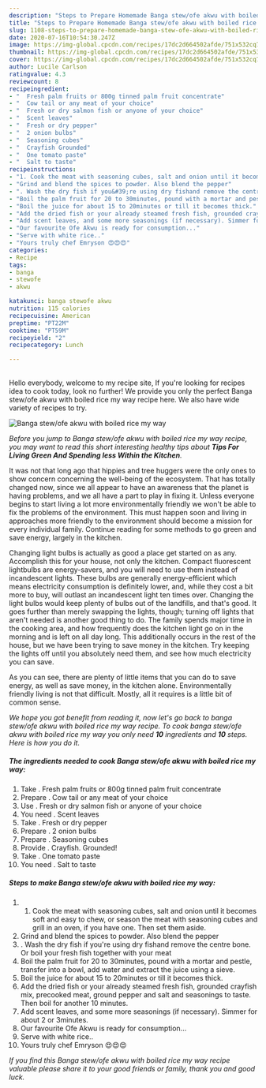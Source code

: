 ```yaml
---
description: "Steps to Prepare Homemade Banga stew/ofe akwu with boiled rice my way"
title: "Steps to Prepare Homemade Banga stew/ofe akwu with boiled rice my way"
slug: 1108-steps-to-prepare-homemade-banga-stew-ofe-akwu-with-boiled-rice-my-way
date: 2020-07-16T10:54:30.247Z
image: https://img-global.cpcdn.com/recipes/17dc2d664502afde/751x532cq70/banga-stewofe-akwu-with-boiled-rice-my-way-recipe-main-photo.jpg
thumbnail: https://img-global.cpcdn.com/recipes/17dc2d664502afde/751x532cq70/banga-stewofe-akwu-with-boiled-rice-my-way-recipe-main-photo.jpg
cover: https://img-global.cpcdn.com/recipes/17dc2d664502afde/751x532cq70/banga-stewofe-akwu-with-boiled-rice-my-way-recipe-main-photo.jpg
author: Lucile Carlson
ratingvalue: 4.3
reviewcount: 8
recipeingredient:
- "  Fresh palm fruits or 800g tinned palm fruit concentrate"
- "  Cow tail or any meat of your choice"
- "  Fresh or dry salmon fish or anyone of your choice"
- "  Scent leaves"
- "  Fresh or dry pepper"
- "  2 onion bulbs"
- "  Seasoning cubes"
- "  Crayfish Grounded"
- "  One tomato paste"
- "  Salt to taste"
recipeinstructions:
- "1. Cook the meat with seasoning cubes, salt and onion until it becomes soft and easy to chew, or season the meat with seasoning cubes and grill in an oven, if you have one. Then set them aside."
- "Grind and blend the spices to powder. Also blend the pepper"
- ". Wash the dry fish if you&#39;re using dry fishand remove the centre bone. Or boil your fresh fish together with your meat"
- "Boil the palm fruit for 20 to 30minutes, pound with a mortar and pestle, transfer into a bowl, add water and extract the juice using a sieve."
- "Boil the juice for about 15 to 20minutes or till it becomes thick."
- "Add the dried fish or your already steamed fresh fish, grounded crayfish mix, precooked meat, ground pepper and salt and seasonings to taste. Then boil for another 10 minutes."
- "Add scent leaves, and some more seasonings (if necessary). Simmer for about 2 or 3minutes."
- "Our favourite Ofe Akwu is ready for consumption..."
- "Serve with white rice.."
- "Yours truly chef Emryson 😍😍😍"
categories:
- Recipe
tags:
- banga
- stewofe
- akwu

katakunci: banga stewofe akwu 
nutrition: 115 calories
recipecuisine: American
preptime: "PT22M"
cooktime: "PT59M"
recipeyield: "2"
recipecategory: Lunch

---
```

<br>
Hello everybody, welcome to my recipe site, If you're looking for recipes idea to cook today, look no further! We provide you only the perfect Banga stew/ofe akwu with boiled rice my way recipe here. We also have wide variety of recipes to try.
<br>


![Banga stew/ofe akwu with boiled rice my way](https://img-global.cpcdn.com/recipes/17dc2d664502afde/751x532cq70/banga-stewofe-akwu-with-boiled-rice-my-way-recipe-main-photo.jpg)

<i>Before you jump to Banga stew/ofe akwu with boiled rice my way recipe, you may want to read this short interesting healthy tips about 
<strong>Tips For Living Green And Spending less Within the Kitchen</strong>.</i>
</br>

It was not that long ago that hippies and tree huggers were the only ones to show concern concerning the well-being of the ecosystem. That has totally changed now, since we all appear to have an awareness that the planet is having problems, and we all have a part to play in fixing it. Unless everyone begins to start living a lot more environmentally friendly we won't be able to fix the problems of the environment. This must happen soon and living in approaches more friendly to the environment should become a mission for every individual family. Continue reading for some methods to go green and save energy, largely in the kitchen.

Changing light bulbs is actually as good a place get started on as any. Accomplish this for your house, not only the kitchen. Compact fluorescent lightbulbs are energy-savers, and you will need to use them instead of incandescent lights. These bulbs are generally energy-efficient which means electricity consumption is definitely lower, and, while they cost a bit more to buy, will outlast an incandescent light ten times over. Changing the light bulbs would keep plenty of bulbs out of the landfills, and that's good. It goes further than merely swapping the lights, though; turning off lights that aren't needed is another good thing to do. The family spends major time in the cooking area, and how frequently does the kitchen light go on in the morning and is left on all day long. This additionally occurs in the rest of the house, but we have been trying to save money in the kitchen. Try keeping the lights off until you absolutely need them, and see how much electricity you can save.

As you can see, there are plenty of little items that you can do to save energy, as well as save money, in the kitchen alone. Environmentally friendly living is not that difficult. Mostly, all it requires is a little bit of common sense.


<i>We hope you got benefit from reading it, now let's go back to banga stew/ofe akwu with boiled rice my way recipe. To cook banga stew/ofe akwu with boiled rice my way you only need <strong>10</strong> ingredients and <strong>10</strong> steps. Here is how you do it.
</i>

##### The ingredients needed to cook Banga stew/ofe akwu with boiled rice my way:

1. Take  . Fresh palm fruits or 800g tinned palm fruit concentrate
1. Prepare  . Cow tail or any meat of your choice
1. Use  . Fresh or dry salmon fish or anyone of your choice
1. You need  . Scent leaves
1. Take  . Fresh or dry pepper
1. Prepare  . 2 onion bulbs
1. Prepare  . Seasoning cubes
1. Provide  . Crayfish. Grounded!
1. Take  . One tomato paste
1. You need  . Salt to taste


##### Steps to make Banga stew/ofe akwu with boiled rice my way:

1. 1. Cook the meat with seasoning cubes, salt and onion until it becomes soft and easy to chew, or season the meat with seasoning cubes and grill in an oven, if you have one. Then set them aside.
1. Grind and blend the spices to powder. Also blend the pepper
1. . Wash the dry fish if you&#39;re using dry fishand remove the centre bone. Or boil your fresh fish together with your meat
1. Boil the palm fruit for 20 to 30minutes, pound with a mortar and pestle, transfer into a bowl, add water and extract the juice using a sieve.
1. Boil the juice for about 15 to 20minutes or till it becomes thick.
1. Add the dried fish or your already steamed fresh fish, grounded crayfish mix, precooked meat, ground pepper and salt and seasonings to taste. Then boil for another 10 minutes.
1. Add scent leaves, and some more seasonings (if necessary). Simmer for about 2 or 3minutes.
1. Our favourite Ofe Akwu is ready for consumption...
1. Serve with white rice..
1. Yours truly chef Emryson 😍😍😍


<i>If you find this Banga stew/ofe akwu with boiled rice my way recipe valuable please share it to your good friends or family, thank you and good luck.</i>
